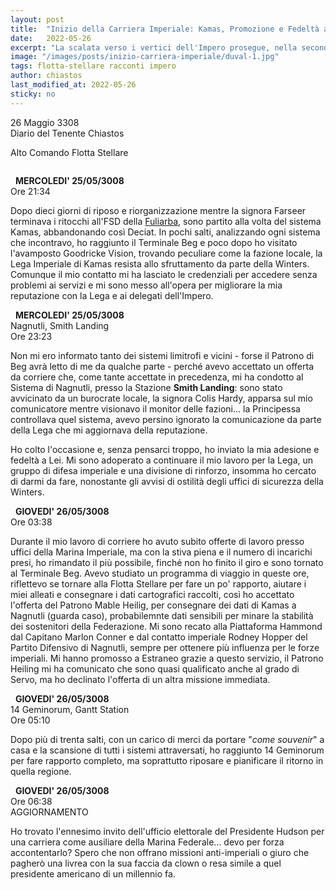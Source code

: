 ```yaml
---
layout: post
title:  "Inizio della Carriera Imperiale: Kamas, Promozione e Fedeltà alla Principessa"
date:   2022-05-26
excerpt: "La scalata verso i vertici dell'Impero prosegue, nella seconda parte di racconto del nostro Tenente Chiastos"
image: "/images/posts/inizio-carriera-imperiale/duval-1.jpg"
tags: flotta-stellare racconti impero
author: chiastos
last_modified_at: 2022-05-26
sticky: no
---
```

<div class="box alt">
<p>26 Maggio 3308<br>
Diario del Tenente Chiastos</p>

<p>Alto Comando Flotta Stellare</p>
</div>

<span class="image fit"><img src="/images/Elite-Division-png.png" alt=""></span>


<div class="box">
<i class="fa fa-calendar-check-o" aria-hidden="true" style="color: #f07b05;"></i>&nbsp;&nbsp;<b>MERCOLEDI' 25/05/3008</b><br>
Ore 21:34
</div>

Dopo dieci giorni di riposo e riorganizzazione mentre la signora Farseer terminava i ritocchi all'FSD della [Fuliarba](/blog/alla-volta-dellimpero/), sono partito alla volta del sistema Kamas, abbandonando così Deciat. In pochi salti, analizzando ogni sistema che incontravo, ho raggiunto il Terminale Beg e poco dopo ho visitato l'avamposto Goodricke Vision, trovando peculiare come la fazione locale, la Lega Imperiale di Kamas resista allo sfruttamento da parte della Winters. Comunque il mio contatto mi ha lasciato le credenziali per accedere senza problemi ai servizi e mi sono messo all'opera per migliorare la mia reputazione con la Lega e ai delegati dell'Impero.

<div class="box">
<i class="fa fa-calendar-check-o" aria-hidden="true" style="color: #f07b05;"></i>&nbsp;&nbsp;<b>MERCOLEDI' 25/05/3008</b><br>
Nagnutli, Smith Landing&nbsp;<i class="fa fa-map-marker" aria-hidden="true" style="color: #f07b05;"></i><br>
Ore 23:23
</div>

Non mi ero informato tanto dei sistemi limitrofi e vicini - forse il Patrono di Beg avrà letto di me da qualche parte - perché avevo accettato un offerta da corriere che, come tante accettate in precedenza, mi ha condotto al Sistema di Nagnutli, presso la Stazione **Smith Landing**: sono stato avvicinato da un burocrate locale, la signora Colis Hardy, apparsa sul mio comunicatore mentre visionavo il monitor delle fazioni... la Principessa controllava quel sistema, avevo persino ignorato la comunicazione da parte della Lega che mi aggiornava della reputazione.

Ho colto l'occasione e, senza pensarci troppo, ho inviato la mia adesione e fedeltà a Lei.
Mi sono adoperato a continuare il mio lavoro per la Lega, un gruppo di difesa imperiale e una divisione di rinforzo, insomma ho cercato di darmi da fare, nonostante gli avvisi di ostilità degli uffici di sicurezza della Winters.

<div class="box">
<i class="fa fa-calendar-check-o" aria-hidden="true" style="color: #f07b05;"></i>&nbsp;&nbsp;<b>GIOVEDI' 26/05/3008</b><br>
Ore 03:38
</div>

Durante il mio lavoro di corriere ho avuto subito offerte di lavoro presso uffici della Marina Imperiale, ma con la stiva piena e il numero di incarichi presi, ho rimandato il più possibile, finché non ho finito il giro e sono tornato al Terminale Beg. Avevo studiato un programma di viaggio in queste ore, riflettevo se tornare alla Flotta Stellare per fare un po' rapporto, aiutare i miei alleati e consegnare i dati cartografici raccolti, così ho accettato l'offerta del Patrono Mable Heilig, per consegnare dei dati di Kamas a Nagnutli (guarda caso), probabilemnte dati sensibili per minare la stabilità dei sostenitori della Federazione. Mi sono recato alla Piattaforma Hammond dal Capitano Marlon Conner e dal contatto imperiale Rodney Hopper del Partito Difensivo di Nagnutli, sempre per ottenere più influenza per le forze imperiali. Mi hanno promosso a Estraneo grazie a questo servizio, il Patrono Heiling mi ha comunicato che sono quasi qualificato anche al grado di Servo, ma ho declinato l'offerta di un altra missione immediata.

<div class="box">
<i class="fa fa-calendar-check-o" aria-hidden="true" style="color: #f07b05;"></i>&nbsp;&nbsp;<b>GIOVEDI' 26/05/3008</b><br>
14 Geminorum, Gantt Station&nbsp;<i class="fa fa-map-marker" aria-hidden="true" style="color: #f07b05;"></i><br>
Ore 05:10
</div>

Dopo più di trenta salti, con un carico di merci da portare "_come souvenir_" a casa e la scansione di tutti i sistemi attraversati, ho raggiunto 14 Geminorum per fare rapporto completo, ma soprattutto riposare e pianificare il ritorno in quella regione.

<div class="box">
<i class="fa fa-calendar-check-o" aria-hidden="true" style="color: #f07b05;"></i>&nbsp;&nbsp;<b>GIOVEDI' 26/05/3008</b><br>
Ore 06:38<br>
AGGIORNAMENTO
</div>

Ho trovato l'ennesimo invito dell'ufficio elettorale del Presidente Hudson per una carriera come ausiliare della Marina Federale... devo per forza accontentarlo? Spero che non offrano missioni anti-imperiali o giuro che pagherò una livrea con la sua faccia da clown o resa simile a quel presidente americano di un millennio fa.